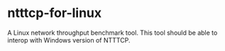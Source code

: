 # ntttcp-for-linux
A Linux network throughput benchmark tool. This tool should be able to interop with Windows version of NTTTCP.
